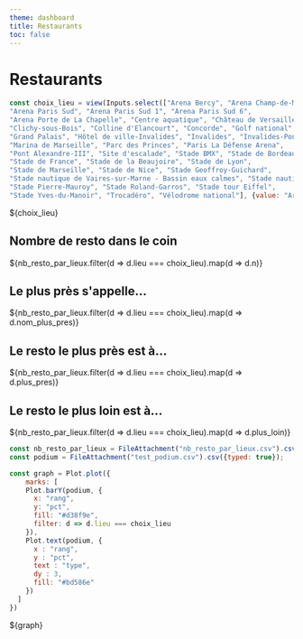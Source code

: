 ```yaml
---
theme: dashboard
title: Restaurants
toc: false
---
```


# Restaurants

```js
const choix_lieu = view(Inputs.select(["Arena Bercy", "Arena Champ-de-Mars", "Arena Paris Nord", 
"Arena Paris Sud", "Arena Paris Sud 1", "Arena Paris Sud 6", 
"Arena Porte de La Chapelle", "Centre aquatique", "Château de Versailles", 
"Clichy-sous-Bois", "Colline d'Elancourt", "Concorde", "Golf national", 
"Grand Palais", "Hôtel de ville-Invalides", "Invalides", "Invalides-Pont Alexandre-III", 
"Marina de Marseille", "Parc des Princes", "Paris La Défense Arena", 
"Pont Alexandre-III", "Site d'escalade", "Stade BMX", "Stade de Bordeaux", 
"Stade de France", "Stade de la Beaujoire", "Stade de Lyon", 
"Stade de Marseille", "Stade de Nice", "Stade Geoffroy-Guichard", 
"Stade nautique de Vaires-sur-Marne - Bassin eaux calmes", "Stade nautique-Bassin eau vive", 
"Stade Pierre-Mauroy", "Stade Roland-Garros", "Stade tour Eiffel", 
"Stade Yves-du-Manoir", "Trocadéro", "Vélodrome national"], {value: "Arena Bercy", label: "Choisir un site"}));
```


<div class="grid grid-cols-1">
  <div class="card">
    ${choix_lieu}
  </div>
</div>

<div class="grid grid-cols-4">
  <div class="card">
    <h2>Nombre de resto dans le coin</h2>
    <span class="big">${nb_resto_par_lieux.filter(d => d.lieu === choix_lieu).map(d => d.n)}</span>
  </div>
  <div class="card">
    <h2>Le plus près s'appelle...</h2>
    <span class="big">${nb_resto_par_lieux.filter(d => d.lieu === choix_lieu).map(d => d.nom_plus_pres)}</span>
  </div><div class="card">
    <h2>Le resto le plus près est à...</h2>
    <span class="big">${nb_resto_par_lieux.filter(d => d.lieu === choix_lieu).map(d => d.plus_pres)}</span>
  </div><div class="card">
    <h2>Le resto le plus loin est à...</h2>
    <span class="big">${nb_resto_par_lieux.filter(d => d.lieu === choix_lieu).map(d => d.plus_loin)}</span>
  </div>
</div>


<!-- Load and transform the data -->

```js
const nb_resto_par_lieux = FileAttachment("nb_resto_par_lieux.csv").csv({typed: true});
const podium = FileAttachment("test_podium.csv").csv({typed: true});
```

```js
const graph = Plot.plot({
    marks: [
    Plot.barY(podium, {
      x: "rang",
      y: "pct",
      fill: "#d38f9e",
      filter: d => d.lieu === choix_lieu
    }),
    Plot.text(podium, {
      x : "rang",
      y : "pct",
      text : "type",
      dy : 3,
      fill: "#bd586e"
    })
  ]
})
```

<div class="grid grid-cols-1">
  <div class="card">
    ${graph}
  </div>
</div>


